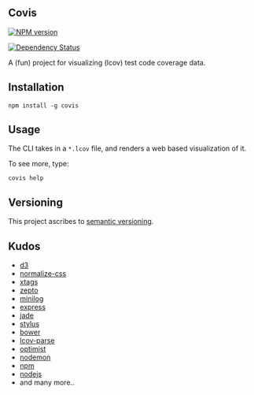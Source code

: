 ## Covis

[![NPM version](https://badge.fury.io/js/covis.svg)](http://badge.fury.io/js/covis)

[![Dependency Status](https://david-dm.org/brentlintner/covis.svg)](https://david-dm.org/brentlintner/covis)

A (fun) project for visualizing (lcov) test code coverage data.

## Installation

    npm install -g covis

## Usage

The CLI takes in a `*.lcov` file, and renders a web based visualization of it.

To see more, type:

    covis help

## Versioning

This project ascribes to [semantic versioning](http://semver.org).

## Kudos

* [d3](http://d3js.org)
* [normalize-css](http://necolas.github.io/normalize.css)
* [xtags](http://x-tags.org)
* [zepto](http://zeptojs.com)
* [minilog](http://mixu.net/minilog)
* [express](http://expressjs.com)
* [jade](http://jade-lang.com)
* [stylus](http://learnboost.github.io/stylus)
* [bower](http://bower.io)
* [lcov-parse](https://www.npmjs.org/package/lcov-parse)
* [optimist](https://www.npmjs.org/package/optimist)
* [nodemon](http://nodemon.io)
* [npm](https://www.npmjs.org)
* [nodejs](http://nodejs.org)
* and many more..
